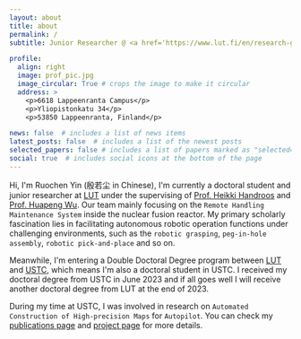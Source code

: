 ```yaml
---
layout: about
title: about
permalink: /
subtitle: Junior Researcher @ <a href='https://www.lut.fi/en/research-groups/laboratory-intelligent-machines'>Lab of Intelligent Machines</a>, <a href='https://www.lut.fi/en'>Lappeenranta-Lahti University of Technology (LUT)</a>. 

profile:
  align: right
  image: prof_pic.jpg
  image_circular: True # crops the image to make it circular
  address: >
    <p>6618 Lappeenranta Campus</p>
    <p>Yliopistonkatu 34</p>
    <p>53850 Lappeenranta, Finland</p>

news: false  # includes a list of news items
latest_posts: false  # includes a list of the newest posts
selected_papers: false # includes a list of papers marked as "selected={true}"
social: true  # includes social icons at the bottom of the page
---
```

Hi, I'm Ruochen Yin (殷若尘 in Chinese), I'm currently a doctoral student and junior researcher at [LUT](https://www.lut.fi/en) under the supervising of [Prof. Heikki Handroos](https://www.lut.fi/en/profiles/heikki-handroos) and [Prof. Huapeng Wu](https://www.lut.fi/en/profiles/huapeng-wu). Our team mainly focusing on the `Remote Handling Maintenance System` inside the nuclear fusion reactor. My primary scholarly fascination lies in facilitating autonomous robotic operation functions under challenging environments, such as the `robotic grasping`, `peg-in-hole assembly`, `robotic pick-and-place` and so on. 

Meanwhile, I'm entering a Double Doctoral Degree program between [LUT](https://www.lut.fi/en) and [USTC](https://en.ustc.edu.cn/), which means I'm also a doctoral student in USTC. I received my doctoral degree from USTC in June 2023 and if all goes well I will receive another doctoral degree from LUT at the end of 2023.

During my time at USTC, I was involved in research on `Automated Construction of High-precision Maps` for `Autopilot`. You can check my [publications page](/publications/) and [project page](/projects/) for more details.
